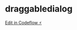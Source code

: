 # draggabledialog

[Edit in Codeflow ⚡️](https://stackblitz.com/~/github.com/airlanda/draggabledialog)